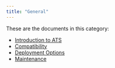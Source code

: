 ```yaml
---
title: "General"
---
```


These are the documents in this category:

* [Introduction to ATS](introduction)
* [Compatibility](compatibility)
* [Deployment Options](deployment)
* [Maintenance](maintenance)
